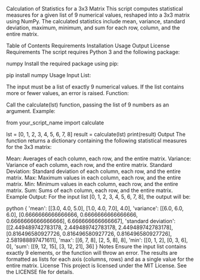 Calculation of Statistics for a 3x3 Matrix
This script computes statistical measures for a given list of 9 numerical values, reshaped into a 3x3 matrix using NumPy. The calculated statistics include mean, variance, standard deviation, maximum, minimum, and sum for each row, column, and the entire matrix.

Table of Contents
Requirements
Installation
Usage
Output
License
Requirements
The script requires Python 3 and the following package:

numpy
Install the required package using pip:


pip install numpy
Usage
Input List:

The input must be a list of exactly 9 numerical values.
If the list contains more or fewer values, an error is raised.
Function:

Call the calculate(lst) function, passing the list of 9 numbers as an argument.
Example:


from your_script_name import calculate

lst = [0, 1, 2, 3, 4, 5, 6, 7, 8]
result = calculate(lst)
print(result)
Output
The function returns a dictionary containing the following statistical measures for the 3x3 matrix:

Mean: Averages of each column, each row, and the entire matrix.
Variance: Variance of each column, each row, and the entire matrix.
Standard Deviation: Standard deviation of each column, each row, and the entire matrix.
Max: Maximum values in each column, each row, and the entire matrix.
Min: Minimum values in each column, each row, and the entire matrix.
Sum: Sums of each column, each row, and the entire matrix.
Example Output:
For the input list [0, 1, 2, 3, 4, 5, 6, 7, 8], the output will be:

python
{
    'mean': [[3.0, 4.0, 5.0], [1.0, 4.0, 7.0], 4.0],
    'variance': [[6.0, 6.0, 6.0], [0.6666666666666666, 0.6666666666666666, 0.6666666666666666], 6.666666666666667],
    'standard deviation': [[2.449489742783178, 2.449489742783178, 2.449489742783178], [0.816496580927726, 0.816496580927726, 0.816496580927726], 2.581988897471611],
    'max': [[6, 7, 8], [2, 5, 8], 8],
    'min': [[0, 1, 2], [0, 3, 6], 0],
    'sum': [[9, 12, 15], [3, 12, 21], 36]
}
Notes
Ensure the input list contains exactly 9 elements, or the function will throw an error.
The results are formatted as lists for each axis (columns, rows) and as a single value for the entire matrix.
License
This project is licensed under the MIT License. See the LICENSE file for details.


